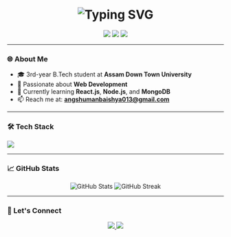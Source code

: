 <!-- README.md -->

<h1 align="center">
  <img src="https://readme-typing-svg.herokuapp.com?font=Fira+Code&size=28&pause=1000&color=36BCF7&center=true&vCenter=true&width=435&lines=Hi+%F0%9F%91%8B%2C+I'm+Angshuman+Baishya;3rd+Year+B.Tech+Student;Web+Development+Enthusiast" alt="Typing SVG" />
</h1>

<p align="center">
  <img src="https://img.shields.io/badge/B.Tech-3rd_Year-blue" />
  <img src="https://img.shields.io/badge/University-Assam%20Down%20Town%20University-orange" />
  <img src="https://img.shields.io/badge/Focus-Web%20Development-green" />
</p>

---

### 🌐 About Me

- 🎓 3rd-year B.Tech student at **Assam Down Town University**
- 🌱 Passionate about **Web Development**
- 🔭 Currently learning **React.js**, **Node.js**, and **MongoDB**
- 📫 Reach me at: **angshumanbaishya013@gmail.com**

---

### 🛠️ Tech Stack

<p align="left">
  <img src="https://skillicons.dev/icons?i=html,css,js,react,nodejs,mongodb,git,github" />
</p>

---

### 📈 GitHub Stats

<p align="center">
  <img src="https://github-readme-stats.vercel.app/api?username=angshumanbaishya&show_icons=true&theme=tokyonight" alt="GitHub Stats" />
  <img src="https://github-readme-streak-stats.herokuapp.com/?user=angshumanbaishya&theme=tokyonight" alt="GitHub Streak" />
</p>

---

### 🔗 Let's Connect

<p align="center">
  <a href="https://www.linkedin.com/in/angshuman-baishya-4013a5245?utm_source=share&utm_campaign=share_via&utm_content=profile&utm_medium=android_app" target="_blank">
    <img src="https://img.shields.io/badge/LinkedIn-blue?style=for-the-badge&logo=linkedin" />
  </a>
  <a href="mailto:angshumanbaishya013@gmail.com">
    <img src="https://img.shields.io/badge/Gmail-red?style=for-the-badge&logo=gmail&logoColor=white" />
  </a>
</p>
